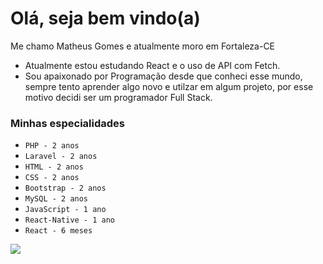 # Olá, seja bem vindo(a)

Me chamo Matheus Gomes e atualmente moro em Fortaleza-CE

* Atualmente estou estudando React e o uso de API com Fetch.
* Sou apaixonado por Programação desde que conheci esse mundo, sempre tento aprender algo novo e utilzar em algum projeto, por esse motivo decidi ser um programador Full Stack.


### Minhas especialidades
- `PHP - 2 anos`
- `Laravel - 2 anos`
- `HTML - 2 anos`
- `CSS - 2 anos`
- `Bootstrap - 2 anos`
- `MySQL - 2 anos`
- `JavaScript - 1 ano`
- `React-Native - 1 ano`
- `React - 6 meses`

![](https://komarev.com/ghpvc/?username=MatheusGomesRocha&color=blue)
